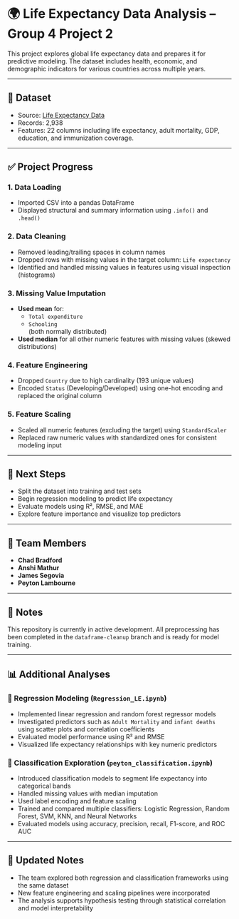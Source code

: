 # 🌍 Life Expectancy Data Analysis – Group 4 Project 2

This project explores global life expectancy data and prepares it for predictive modeling. The dataset includes health, economic, and demographic indicators for various countries across multiple years.

---

## 📁 Dataset

- Source: [Life Expectancy Data](https://www.kaggle.com/datasets/kumarajarshi/life-expectancy-who)
- Records: 2,938
- Features: 22 columns including life expectancy, adult mortality, GDP, education, and immunization coverage.

---

## ✅ Project Progress

### 1. **Data Loading**
- Imported CSV into a pandas DataFrame
- Displayed structural and summary information using `.info()` and `.head()`

### 2. **Data Cleaning**
- Removed leading/trailing spaces in column names
- Dropped rows with missing values in the target column: `Life expectancy`
- Identified and handled missing values in features using visual inspection (histograms)

### 3. **Missing Value Imputation**
- **Used mean** for:
  - `Total expenditure`
  - `Schooling`  
  (both normally distributed)
- **Used median** for all other numeric features with missing values (skewed distributions)

### 4. **Feature Engineering**
- Dropped `Country` due to high cardinality (193 unique values)
- Encoded `Status` (Developing/Developed) using one-hot encoding and replaced the original column

### 5. **Feature Scaling**
- Scaled all numeric features (excluding the target) using `StandardScaler`
- Replaced raw numeric values with standardized ones for consistent modeling input

---

## 🎯 Next Steps

- Split the dataset into training and test sets
- Begin regression modeling to predict life expectancy
- Evaluate models using R², RMSE, and MAE
- Explore feature importance and visualize top predictors

---

## 👥 Team Members

- **Chad Bradford**
- **Anshi Mathur**
- **James Segovia**
- **Peyton Lambourne**

---

## 📌 Notes

This repository is currently in active development. All preprocessing has been completed in the `dataframe-cleanup` branch and is ready for model training.

---

## 📊 Additional Analyses

### 🔢 Regression Modeling (`Regression_LE.ipynb`)
- Implemented linear regression and random forest regressor models
- Investigated predictors such as `Adult Mortality` and `infant deaths` using scatter plots and correlation coefficients
- Evaluated model performance using R² and RMSE
- Visualized life expectancy relationships with key numeric predictors

### 🧠 Classification Exploration (`peyton_classification.ipynb`)
- Introduced classification models to segment life expectancy into categorical bands
- Handled missing values with median imputation
- Used label encoding and feature scaling
- Trained and compared multiple classifiers: Logistic Regression, Random Forest, SVM, KNN, and Neural Networks
- Evaluated models using accuracy, precision, recall, F1-score, and ROC AUC

---

## 📌 Updated Notes

- The team explored both regression and classification frameworks using the same dataset
- New feature engineering and scaling pipelines were incorporated
- The analysis supports hypothesis testing through statistical correlation and model interpretability
